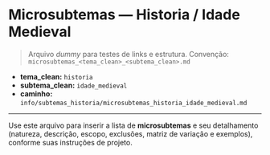 # Microsubtemas — Historia / Idade Medieval

> Arquivo *dummy* para testes de links e estrutura.
> Convenção: `microsubtemas_<tema_clean>_<subtema_clean>.md`

- **tema_clean:** `historia`
- **subtema_clean:** `idade_medieval`
- **caminho:** `info/subtemas_historia/microsubtemas_historia_idade_medieval.md`

---

Use este arquivo para inserir a lista de **microsubtemas** e seu detalhamento (natureza, descrição, escopo, exclusões, matriz de variação e exemplos), conforme suas instruções de projeto.

